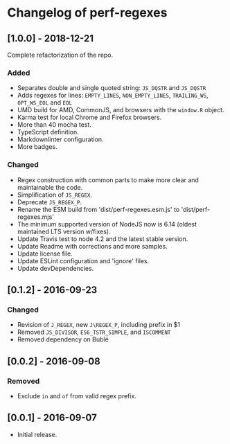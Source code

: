 # Changelog of perf-regexes

## [1.0.0] - 2018-12-21

Complete refactorization of the repo.

### Added

- Separates double and single quoted string: `JS_DQSTR` and `JS_DQSTR`
- Adds regexes for lines: `EMPTY_LINES`, `NON_EMPTY_LINES`, `TRAILING_WS`, `OPT_WS_EOL` and `EOL`
- UMD build for AMD, CommonJS, and browsers with the `window.R` object.
- Karma test for local Chrome and Firefox browsers.
- More than 40 mocha test.
- TypeScript definition.
- Markdownlinter configuration.
- More badges.

### Changed

- Regex construction with common parts to make more clear and maintainable the code.
- Simplification of `JS_REGEX`.
- Deprecate `JS_REGEX_P`.
- Rename the ESM build from 'dist/perf-regexes.esm.js' to 'dist/perf-regexes.mjs'
- The minimum supported version of NodeJS now is 6.14 (oldest maintained LTS version w/fixes).
- Update Travis test to node 4.2 and the latest stable version.
- Update Readme with corrections and more samples.
- Update license file.
- Update ESLint configuration and 'ignore' files.
- Update devDependencies.

## [0.1.2] - 2016-09-23

### Changed

- Revision of `J_REGEX`, new `J\REGEX_P`, including prefix in $1
- Removed `JS_DIVISOR`, `ES6_TSTR_SIMPLE`, and `ISCOMMENT`
- Removed dependency on Bublé

## [0.0.2] - 2016-09-08

### Removed

- Exclude `in` and `of` from valid regex prefix.

## [0.0.1] - 2016-09-07

- Initial release.
